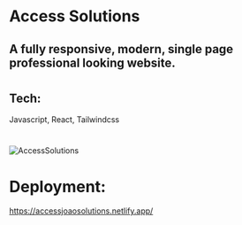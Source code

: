 # Access Solutions

## A fully responsive, modern, single page professional looking website.

#

## Tech: 

Javascript, React, Tailwindcss

#

![AccessSolutions](https://i.ibb.co/x8sg9kc/2022-11-28.png)

# Deployment: 

https://accessjoaosolutions.netlify.app/

#